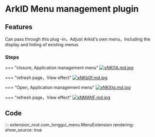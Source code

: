 # ArkID Menu management plugin

## Features

Can pass through this plug -in，Adjust Arkid's own menu，Including the display and hiding of existing menus


### Steps

=== "closure, Application management menu"
    [![xNKI1A.md.jpg](https://s1.ax1x.com/2022/10/11/xNKI1A.md.jpg)](https://imgse.com/i/xNKI1A)

=== "refresh page，View effect"
    [![xNKb0f.md.jpg](https://s1.ax1x.com/2022/10/11/xNKb0f.md.jpg)](https://imgse.com/i/xNKb0f)

=== "Open, Application management menu"
    [![xNKXtg.md.jpg](https://s1.ax1x.com/2022/10/11/xNKXtg.md.jpg)](https://imgse.com/i/xNKXtg)

=== "refresh page，View effect"
    [![xNMANF.md.jpg](https://s1.ax1x.com/2022/10/11/xNMANF.md.jpg)](https://imgse.com/i/xNMANF)

## Code

::: extension_root.com_longgui_menu.MenuExtension
    rendering:
        show_source: true
